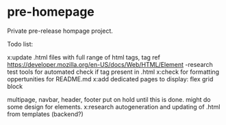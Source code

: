 # pre-homepage
Private pre-release hompage project.

Todo list:

x:update .html files with full range of html tags, tag ref https://developer.mozilla.org/en-US/docs/Web/HTML/Element
 -research test tools for automated check if tag present in .html
x:check for formatting oppertunities for README.md
x:add dedicated pages to display:
  flex
  grid
  block

multipage, navbar, header, footer put on hold until this is done. might do some design for elements. 
x:research autogeneration and updating of .html from templates (backend?)
